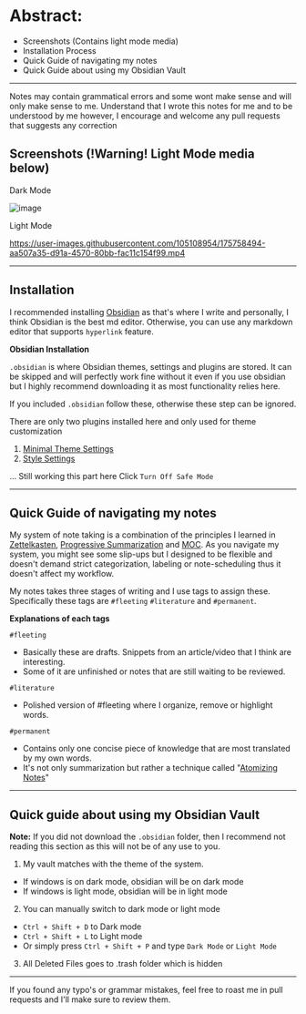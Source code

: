 # Abstract:
- Screenshots (Contains light mode media)
- Installation Process
- Quick Guide of navigating my notes
- Quick Guide about using my Obsidian Vault

---
Notes may contain grammatical errors and some wont make sense and will only make sense to me. Understand that I wrote this notes for me and to be understood by me however, I encourage and welcome any pull requests that suggests any correction


## Screenshots (!Warning! Light Mode media below)

Dark Mode 

![image](https://user-images.githubusercontent.com/105108954/175243737-ea656a29-7057-4a95-aff8-9feaa0b78d51.png)

Light Mode

https://user-images.githubusercontent.com/105108954/175758494-aa507a35-d91a-4570-80bb-fac11c154f99.mp4


---
## Installation

I recommended installing [Obsidian](https://obsidian.md) as that's where I write and personally, I think Obsidian is the best md editor. Otherwise, you can use any markdown editor that supports `hyperlink` feature. 

**Obsidian Installation**

`.obsidian` is where Obsidian themes, settings and plugins are stored. It can be skipped and will perfectly work fine without it even if you use obsidian but I highly recommend downloading it as most functionality relies here. 

If you included `.obsidian` follow these, otherwise these step can be ignored.

There are only two plugins installed here and only used for theme customization

1. [Minimal Theme Settings](https://github.com/kepano/obsidian-minimal-settings)
2. [Style Settings](https://github.com/mgmeyers/obsidian-style-settings)

... Still working this part here
Click `Turn Off Safe Mode`


---
## Quick Guide of navigating my notes

My system of note taking is a combination of the principles I learned in [Zettelkasten](https://en.wikipedia.org/wiki/Zettelkasten), [Progressive Summarization](https://fortelabs.co/blog/series/ps/) and [MOC](https://medium.com/@nickmilo22/in-what-ways-can-we-form-useful-relationships-between-notes-9b9ec46973c6). As you navigate my system, you might see some slip-ups but I designed to be flexible and doesn't demand strict categorization, labeling or note-scheduling thus it doesn't affect my workflow. 

My notes takes three stages of writing and I use tags to assign these. Specifically these tags are `#fleeting` `#literature` and `#permanent`.

**Explanations of each tags**

`#fleeting`
- Basically these are drafts. Snippets from an article/video that I think are interesting.
- Some of it are unfinished or notes that are still waiting to be reviewed.


`#literature`
- Polished version of #fleeting where I organize, remove or highlight words. 


`#permanent`
- Contains only one concise piece of knowledge that are most translated by my own words. 
- It's not only summarization but rather a technique called "[Atomizing Notes](https://neuron.zettel.page/atomic#:~:text=Zettelkasten%20notes%20are%20atomic%20and,idea%20and%20one%20idea%20only.)"


---
## Quick guide about using my Obsidian Vault

**Note:** If you did not download the `.obsidian` folder, then I recommend not reading this section as this will not be of any use to you.

1. My vault matches with the theme of the system. 

- If windows is on dark mode, obsidian will be on dark mode
- If windows is light mode, obsidian will be in light mode

2. You can manually switch to dark mode or light mode

- `Ctrl + Shift + D` to Dark mode
- `Ctrl + Shift + L` to Light mode
- Or simply press `Ctrl + Shift + P` and type `Dark Mode` or `Light Mode`  


3. All Deleted Files goes to .trash folder which is hidden

---
If you found any typo's or grammar mistakes, feel free to roast me in pull requests and I'll make sure to review them. 
